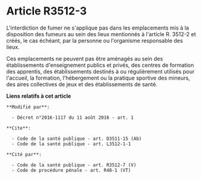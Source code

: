 # Article R3512-3

L'interdiction de fumer ne s'applique pas dans les emplacements mis à la disposition des fumeurs au sein des lieux mentionnés
à l'article R. 3512-2 et créés, le cas échéant, par la personne ou l'organisme responsable des lieux. 

Ces emplacements ne peuvent pas être aménagés au sein des établissements d'enseignement publics et privés, des centres de
formation des apprentis, des établissements destinés à ou régulièrement utilisés pour l'accueil, la formation, l'hébergement
ou la pratique sportive des mineurs, des aires collectives de jeux et des établissements de santé.

**Liens relatifs à cet article**

	**Modifié par**:

	  - Décret n°2016-1117 du 11 août 2016 - art. 1

	**Cite**:

	  - Code de la santé publique - art. D3511-15 (Ab)
	  - Code de la santé publique - art. L3512-1-1

	**Cité par**:

	  - Code de la santé publique - art. R3512-7 (V)
	  - Code de procédure pénale - art. R48-1 (VT)
